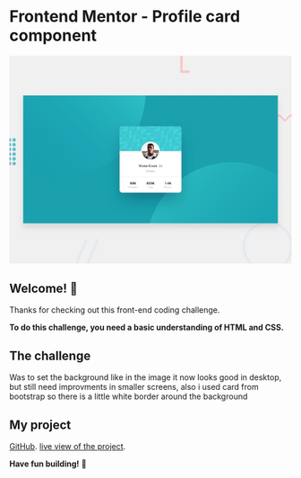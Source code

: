 # Frontend Mentor - Profile card component

![Design preview for the Profile card component coding challenge](./design/desktop-preview.jpg)

## Welcome! 👋

Thanks for checking out this front-end coding challenge.


**To do this challenge, you need a basic understanding of HTML and CSS.**

## The challenge

Was to set the background like in the image it now looks good in desktop, but still need improvments in smaller screens, also i used card from bootstrap so there is a little white border around the background

## My project

 [GitHub](https://github.com/aammeerraakhater/profile-card-component-main.git). 
 [live view of the project](https://github.com/). 

**Have fun building!** 🚀
